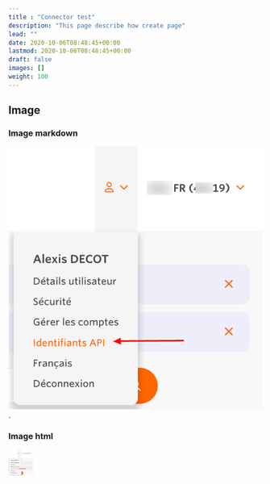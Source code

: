 ```yaml
---
title : "Connector test"
description: "This page describe how create page"
lead: ""
date: 2020-10-06T08:48:45+00:00
lastmod: 2020-10-06T08:48:45+00:00
draft: false
images: []
weight: 100
---
```



## Image 

### Image markdown 

![Texte alternatif](connector-test-1.png "Titre de l'image").

### Image html 

<img src="connector-test-1.png" style="width:50px;" />


